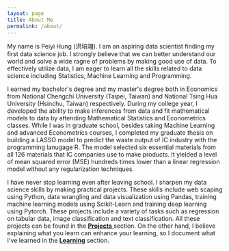 ```yaml
---
layout: page
title: About Me
permalink: /about/
---
```


My name is Peiyi Hung (洪培翊). I am an aspiring data scientist finding my first data science job. I strongly believe that we can better understand our world and solve a wide ragne of problems by making good use of data. To effectively utilize data, I am eager to learn all the skills related to data science including Statistics, Machine Learning and Programming.

I earned my bachelor's degree and my master's degree both in Economics from National Chengchi University (Taipei, Taiwan) and National Tsing Hua University (Hsinchu, Taiwan) respectively. During my college year, I developed the ability to make inferences from data and fit mathematical models to data by attending Mathematical Statistics and Econometrics classes. While I was in graduate school, besides taking Machine Learning and advanced Econometrics courses, I completed my graduate thesis on building a LASSO model to predict the waste output of IC industry with the programming lanugage R. The model selected six essential materials from all 126 materials that IC companies use to make products. It yielded a level of mean squared error (MSE) hundreds times lower than a linear regression model without any regularization techniques.

I have never stop learning even after leaving school. I sharpen my data science skills by making practical projects. These skills include web scaping using Python, data wrangling and data visualization using Pandas, training machine learning models using Scikit-Learn and training deep learning using Pytorch. These projects include a variety of tasks such as regression on tabular data, image classification and text classification. All these projects can be found in the [**Projects** ](https://peiyihung.github.io/mywebsite/projects/) section. On the other hand, I believe explaining what you learn can enhance your learning, so I document what I've learned in the [**Learning**](https://peiyihung.github.io/mywebsite/learning/) section.




